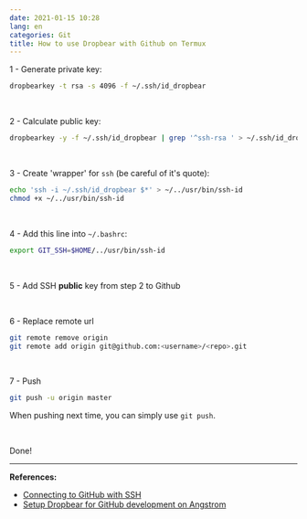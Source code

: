 ```yaml
---
date: 2021-01-15 10:28
lang: en
categories: Git
title: How to use Dropbear with Github on Termux
---
```


1 - Generate private key:

```bash
dropbearkey -t rsa -s 4096 -f ~/.ssh/id_dropbear
```

<br />

2 - Calculate public key:

```bash
dropbearkey -y -f ~/.ssh/id_dropbear | grep '^ssh-rsa ' > ~/.ssh/id_dropbear.pub
```

<br />

3 - Create 'wrapper' for `ssh` (be careful of it's quote):

```bash
echo 'ssh -i ~/.ssh/id_dropbear $*' > ~/../usr/bin/ssh-id
chmod +x ~/../usr/bin/ssh-id
```

<br />

4 - Add this line into `~/.bashrc`:

```bash
export GIT_SSH=$HOME/../usr/bin/ssh-id
```

<br />

5 - Add SSH **public** key from step 2 to Github

<br />

6 - Replace remote url

```bash
git remote remove origin
git remote add origin git@github.com:<username>/<repo>.git
```

<br />

7 - Push

```bash
git push -u origin master
```

When pushing next time, you can simply use `git push`.

<br />

Done!

----

**References:**
- [Connecting to GitHub with SSH](https://docs.github.com/en/free-pro-team@latest/github/authenticating-to-github/connecting-to-github-with-ssh)
- [Setup Dropbear for GitHub development on Angstrom](http://remogatto.github.io/2011/03/09/setup-dropbear-for-github-development.html)
